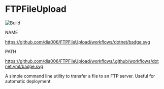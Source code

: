 # FTPFileUpload

![Build](./.github/workflows/dotnet.yml/badge.svg)

NAME 

https://github.com/dia006/FTPFileUpload/workflows/dotnet/badge.svg
  
PATH

https://github.com/dia006/FTPFileUpload/workflows/.github/workflows/dotnet.yml/badge.svg

A simple command line utility to transfer a file to an FTP server. Useful for automatic deployment
